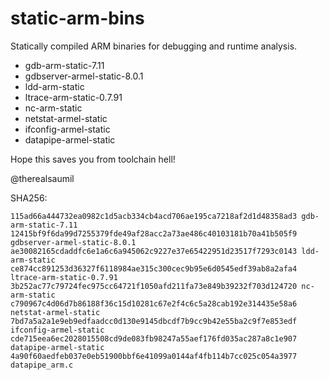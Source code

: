 static-arm-bins
===============

Statically compiled ARM binaries for debugging and runtime analysis.

-	gdb-arm-static-7.11
-	gdbserver-armel-static-8.0.1
-	ldd-arm-static
-	ltrace-arm-static-0.7.91
-	nc-arm-static
-	netstat-armel-static
-	ifconfig-armel-static
-	datapipe-armel-static

Hope this saves you from toolchain hell!

@therealsaumil

SHA256:

```
115ad66a444732ea0982c1d5acb334cb4acd706ae195ca7218af2d1d48358ad3 gdb-arm-static-7.11
12415bf9f6da99d7255379fde49af28acc2a73ae486c40103181b70a41b505f9 gdbserver-armel-static-8.0.1
ae30082165cdaddfc6e1a6c6a945062c9227e37e65422951d23517f7293c0143 ldd-arm-static
ce874cc891253d36327f6118984ae315c300cec9b95e6d0545edf39ab8a2afa4 ltrace-arm-static-0.7.91
3b252ac77c79724fec975cc64721f1050afd211fa73e849b39232f703d124720 nc-arm-static
c790967c4d06d7b86188f36c15d10281c67e2f4c6c5a28cab192e314435e58a6 netstat-armel-static
7bd7a5a2a1e9eb9edfaadcc0d130e9145dbcdf7b9cc9b42e55ba2c9f7e853edf ifconfig-armel-static
cde715eea6ec2028015508cd9de083fb98247a55aef176fd035ac287a8c1e907 datapipe-armel-static
4a90f60aedfeb037e0eb51900bbf6e41099a0144af4fb114b7cc025c054a3977 datapipe_arm.c
```
